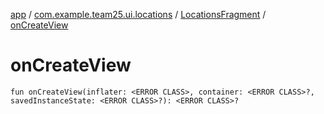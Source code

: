 [app](../../index.md) / [com.example.team25.ui.locations](../index.md) / [LocationsFragment](index.md) / [onCreateView](./on-create-view.md)

# onCreateView

`fun onCreateView(inflater: <ERROR CLASS>, container: <ERROR CLASS>?, savedInstanceState: <ERROR CLASS>?): <ERROR CLASS>?`